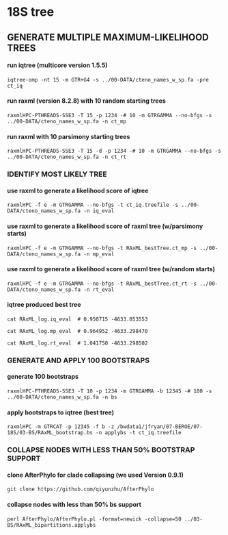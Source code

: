 # 18S tree

## GENERATE MULTIPLE MAXIMUM-LIKELIHOOD TREES

#### run iqtree (multicore version 1.5.5)

    iqtree-omp -nt 15 -m GTR+G4 -s ../00-DATA/cteno_names_w_sp.fa -pre ct_iq

#### run raxml (version 8.2.8) with 10 random starting trees

    raxmlHPC-PTHREADS-SSE3 -T 15 -p 1234 -# 10 -m GTRGAMMA --no-bfgs -s ../00-DATA/cteno_names_w_sp.fa -n ct_mp

#### run raxml with 10 parsimony starting trees

    raxmlHPC-PTHREADS-SSE3 -T 15 -d -p 1234 -# 10 -m GTRGAMMA --no-bfgs -s ../00-DATA/cteno_names_w_sp.fa -n ct_rt

### IDENTIFY MOST LIKELY TREE

#### use raxml to generate a likelihood score of iqtree

    raxmlHPC -f e -m GTRGAMMA --no-bfgs -t ct_iq.treefile -s ../00-DATA/cteno_names_w_sp.fa -n iq_eval

#### use raxml to generate a likelihood score of raxml tree (w/parsimony starts)

    raxmlHPC -f e -m GTRGAMMA --no-bfgs -t RAxML_bestTree.ct_mp -s ../00-DATA/cteno_names_w_sp.fa -n mp_eval

#### use raxml to generate a likelihood score of raxml tree (w/random starts)

    raxmlHPC -f e -m GTRGAMMA --no-bfgs -t RAxML_bestTree.ct_rt -s ../00-DATA/cteno_names_w_sp.fa -n rt_eval

#### iqtree produced best tree

    cat RAxML_log.iq_eval  # 0.950715 -4633.053553

    cat RAxML_log.mp_eval  # 0.964952 -4633.298470

    cat RAxML_log.rt_eval  # 1.041750 -4633.298502

### GENERATE AND APPLY 100 BOOTSTRAPS

#### generate 100 bootstraps

    raxmlHPC-PTHREADS-SSE3 -T 10 -p 1234 -m GTRGAMMA -b 12345 -# 100 -s ../00-DATA/cteno_names_w_sp.fa -n bs

#### apply bootstraps to iqtree (best tree)

    raxmlHPC -m GTRCAT -p 12345 -f b -z /bwdata1/jfryan/07-BEROE/07-18S/03-BS/RAxML_bootstrap.bs -n applybs -t ct_iq.treefile

### COLLAPSE NODES WITH LESS THAN 50% BOOTSTRAP SUPPORT

#### clone AfterPhylo for clade collapsing (we used Version 0.9.1)

    git clone https://github.com/qiyunzhu/AfterPhylo

#### collapse nodes with less than 50% bs support

    perl AfterPhylo/AfterPhylo.pl -format=newick -collapse=50 ../03-BS/RAxML_bipartitions.applybs


